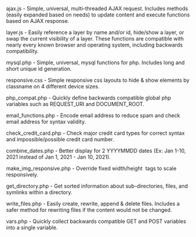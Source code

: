 ajax.js - Simple, universal, multi-threaded AJAX request. Includes methods (easily expanded based on needs) to update content and execute functions based on AJAX response.

layer.js - Easily reference a layer by name and/or id, hide/show a layer, or swap the current visibility of a layer. These functions are compatible with nearly every known browser and operating system, including backwards compatibility.

mysql.php - Simple, universal, mysql functions for php. Includes long and short unique id generation.

responsive.css - Simple responsive css layouts to hide & show elements by classname on 4 different device sizes.

php_compat.php - Quickly define backwards compatible global php variables such as REQUEST_URI and DOCUMENT_ROOT.

email_functions.php - Encode email address to reduce spam and check email address for syntax validity.

check_credit_card.php - Check major credit card types for correct syntax and impossible/possible credit card number.

combine_dates.php - Better display for 2 YYYYMMDD dates (Ex: Jan 1-10, 2021 instead of Jan 1, 2021 - Jan 10, 2021).

make_img_responsive.php - Override fixed width/height <img> tags to scale responsively.

get_directory.php - Get sorted information about sub-directories, files, and symlinks within a directory.

write_files.php - Easily create, rewrite, append & delete files. Includes a safer method for rewriting files if the content would not be changed.

vars.php - Quickly collect backwards compatible GET and POST variables into a single variable.
